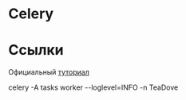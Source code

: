 # Celery
# Ссылки
Официальный [туториал](https://docs.celeryproject.org/en/stable/getting-started/first-steps-with-celery.html)



celery -A tasks worker --loglevel=INFO -n TeaDove

